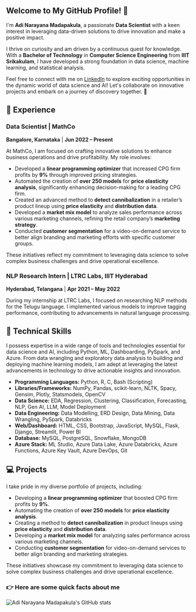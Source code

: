 ## **Welcome to My GitHub Profile! 👋**

I'm **Adi Narayana Madapakula**, a passionate **Data Scientist** with a keen interest in leveraging data-driven solutions to drive innovation and make a positive impact.

I thrive on curiosity and am driven by a continuous quest for knowledge. With a **Bachelor of Technology** in **Computer Science Engineering** from **IIIT Srikakulam**, I have developed a strong foundation in data science, machine learning, and statistical analysis.

Feel free to connect with me on [LinkedIn](https://www.linkedin.com/in/adi-narayana-madapakula) to explore exciting opportunities in the dynamic world of data science and AI! Let's collaborate on innovative projects and embark on a journey of discovery together. 🌟

## 💼 **Experience**

### **Data Scientist | MathCo**  
**Bangalore, Karnataka** | **Jun 2022 – Present**  

At MathCo, I am focused on crafting innovative solutions to enhance business operations and drive profitability. My role involves:
- Developed a **linear programming optimizer** that increased CPG firm profits by **9%** through improved pricing strategies.
- Automated the creation of **over 250 models** for **price elasticity analysis**, significantly enhancing decision-making for a leading CPG firm.
- Created an advanced method to **detect cannibalization** in a retailer’s product lineup using **price elasticity** and **distribution data**.
- Developed a **market mix model** to analyze sales performance across various marketing channels, refining the retail company’s **marketing strategy**.
- Conducted **customer segmentation** for a video-on-demand service to better align branding and marketing efforts with specific customer groups.

These initiatives reflect my commitment to leveraging data science to solve complex business challenges and drive operational excellence.

### **NLP Research Intern | LTRC Labs, IIIT Hyderabad**  
**Hyderabad, Telangana** | **Apr 2021 – May 2022**  

During my internship at LTRC Labs, I focused on researching NLP methods for the Telugu language. I implemented various models to improve tagging performance, contributing to advancements in natural language processing.

## 🚀 **Technical Skills**

I possess expertise in a wide range of tools and technologies essential for data science and AI, including Python, ML, Dashboarding, PySpark, and Azure. From data wrangling and exploratory data analysis to building and deploying machine learning models, I am adept at leveraging the latest advancements in technology to drive actionable insights and innovation.

- **Programming Languages:** Python, R, C, Bash (Scripting)  
- **Libraries/Frameworks:** NumPy, Pandas, scikit-learn, NLTK, Spacy, Gensim, Plotly, Statsmodels, OpenCV  
- **Data Science:** EDA, Regression, Clustering, Classification, Forecasting, NLP, Gen AI, LLM, Model Deployment  
- **Data Engineering:** Data Modelling, ERD Design, Data Mining, Data Wrangling, PySpark, Databricks  
- **Web/Dashboard:** HTML, CSS, Bootstrap, JavaScript, MySQL, Flask, Django, Streamlit, Power BI  
- **Database:** MySQL, PostgreSQL, Snowflake, MongoDB  
- **Azure Stack:** ML Studio, Azure Data Lake, Azure Databricks, Azure Functions, Azure Key Vault, Azure DevOps, Git

## 💻 **Projects** 

I take pride in my diverse portfolio of projects, including:

- Developing a **linear programming optimizer** that boosted CPG firm profits by **9%**.
- Automating the creation of **over 250 models** for **price elasticity analysis**.
- Creating a method to **detect cannibalization** in product lineups using **price elasticity** and **distribution data**.
- Developing a **market mix model** for analyzing sales performance across various marketing channels.
- Conducting **customer segmentation** for video-on-demand services to better align branding and marketing strategies.

These initiatives showcase my commitment to leveraging data science to solve complex business challenges and drive operational excellence.

### 👉 Here are some quick facts about me 
![Adi Narayana Madapakula's GitHub stats](https://github-readme-stats.vercel.app/api?username=Adi-Narayana-Madapakula&count_private=true&show_icons=true&theme=radical)
